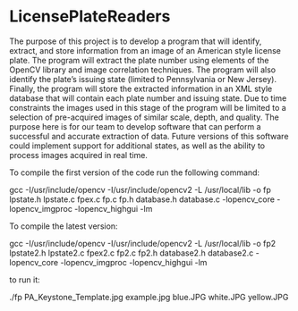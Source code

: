LicensePlateReaders
===================

The purpose of this project is to develop a program that will identify, extract, and store information from an image of an American style license plate. The program will extract the plate number using elements of the OpenCV library and image correlation techniques. The program will also identify the plate’s issuing state (limited to Pennsylvania or New Jersey). Finally, the program will store the extracted information in an XML style database that will contain each plate number and issuing state.  Due to time constraints the images used in this stage of the program will be limited to a selection of pre-acquired images of similar scale, depth, and quality. The purpose here is for our team to develop software that can perform a successful and accurate extraction of data. Future versions of this software could implement support for additional states, as well as the ability to process images acquired in real time.


To compile the first version of the code run the following command: 

 gcc -I/usr/include/opencv -I/usr/include/opencv2 -L /usr/local/lib -o fp lpstate.h lpstate.c fpex.c fp.c fp.h database.h database.c -lopencv_core -lopencv_imgproc -lopencv_highgui -lm


To compile the latest version: 

gcc -I/usr/include/opencv -I/usr/include/opencv2 -L /usr/local/lib -o fp2 lpstate2.h lpstate2.c fpex2.c fp2.c fp2.h database2.h database2.c -lopencv_core -lopencv_imgproc -lopencv_highgui -lm


to run it:

 ./fp PA_Keystone_Template.jpg example.jpg blue.JPG white.JPG yellow.JPG 
